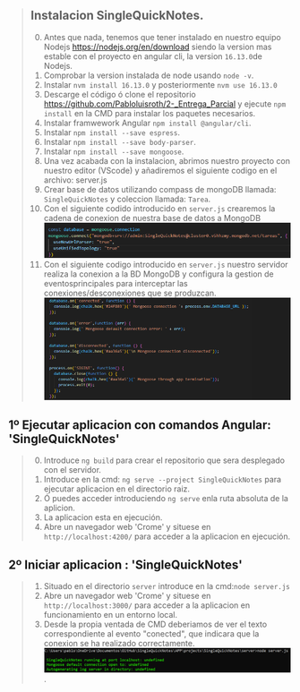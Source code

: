 
> ## Instalacion SingleQuickNotes.
> 
> 0.   Antes que nada, tenemos que tener instalado en nuestro equipo Nodejs https://nodejs.org/en/download siendo la version mas estable con el proyecto en angular cli, la version `16.13.0`de Nodejs.
> 1.   Comprobar la version instalada de node usando `node -v`.
> 2.   Instalar `nvm install 16.13.0` y posteriormente `nvm use 16.13.0`
> 3.   Descarge el código ó clone el repositorio https://github.com/Pabloluisroth/2-_Entrega_Parcial y ejecute `npm install` en la CMD para instalar los paquetes necesarios.
> 4.   Instalar framwework Angular `npm install @angular/cli`.
> 5.   Instalar `npm install --save espress`.
> 6.   Instalar `npm install --save body-parser`.	
> 7.   Instalar `npm install --save mongoose`.   
> 8.   Una vez acabada con la instalacion, abrimos nuestro proyecto con nuestro editor (VScode) y añadiremos el siguiente codigo en el archivo: server.js
> 9.   Crear base de datos utilizando compass de mongoDB llamada: `SingleQuickNotes` y coleccion llamada: `Tarea`.
> 10.   Con el siguiente codido introducido en `server.js` crearemos la cadena de conexion de nuestra base de datos a MongoDB
>      ![INSTALACION](/README/Resources/img/conexiondb.PNG)
> 11.   Con el siguiente codigo introducido en `server.js` nuestro servidor realiza la conexion a la BD MongoDB y configura la gestion de eventosprincipales para interceptar las conexiones/desconexiones que se produzcan.
>      ![INSTALACION](/README/Resources/img/conexiondb2.PNG)
>
## 1º   Ejecutar aplicacion con comandos Angular: 'SingleQuickNotes'
>
> 0.    Introduce `ng build` para crear el repositorio que sera desplegado con el servidor.
> 1.    Introduce en la cmd: `ng serve --project SingleQuickNotes` para ejecutar aplicacion en el directorio raiz. 
> 2.    Ó puedes acceder introduciendo `ng serve` enla ruta absoluta de la aplicion.
> 3.    La aplicacion esta en ejecución.
> 4.    Abre un navegador web 'Crome' y situese en `http://localhost:4200/` para acceder a la aplicacion en ejecución.
> 
## 2º   Iniciar aplicacion : 'SingleQuickNotes'
>
> 1.    Situado en el directorio  `server` introduce en la cmd:`node server.js` 
> 4.    Abre un navegador web 'Crome' y situese en `http://localhost:3000/` para acceder a la aplicacion en funcionamiento en un entorno local.
> 3.    Desde la propia ventada de CMD deberiamos de ver el texto correspondiente al evento "conected", que indicara que la conexion se ha realizado correctamente.
>      ![INSTALACION](/README/Resources/img/ejecutarServer.PNG).

